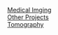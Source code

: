 [Medical Imging](../project/medical_imaging)
<br>
[Other Projects](../project/otherprojects)
<br>
[Tomography](../project/tomography)